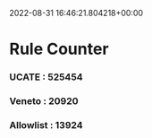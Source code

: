 2022-08-31 16:46:21.804218+00:00
# Rule Counter 
 ### UCATE : 525454

 ### Veneto : 20920

 ### Allowlist : 13924